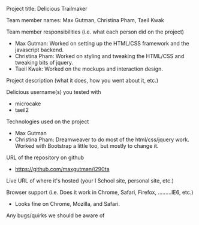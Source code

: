 Project title: Delicious Trailmaker

Team member names: Max Gutman, Christina Pham, Taeil Kwak

Team member responsibilities (i.e. what each person did on the project)
- Max Gutman: Worked on setting up the HTML/CSS framework and the javascript backend.
- Christina Pham: Worked on styling and tweaking the HTML/CSS and tweaking bits of jquery.
- Taeil Kwak: Worked on the mockups and interaction design. 

Project description (what it does, how you went about it, etc.)

Delicious username(s) you tested with
- microcake
- taeil2

Technologies used on the project
- Max Gutman
- Christina Pham: Dreamweaver to do most of the html/css/jquery work. Worked with Bootstrap a little too, but mostly to change it. 

URL of the repository on github
- https://github.com/maxgutman/i290ta

Live URL of where it's hosted (your I School site, personal site, etc.)

Browser support (i.e. Does it work in Chrome, Safari, Firefox, .........IE6, etc.)
- Looks fine on Chrome, Mozilla, and Safari. 

Any bugs/quirks we should be aware of